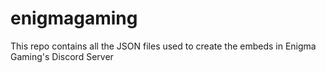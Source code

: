 # enigmagaming
This repo contains all the JSON files used to create the embeds in Enigma Gaming's Discord Server
